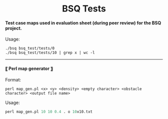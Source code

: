 <h1 align="center">
 BSQ Tests
</h1>

####  Test case maps used in evaluation sheet (during peer review) for the BSQ project. 

Usage:
```
./bsq bsq_test/tests/0
./bsq bsq_test/tests/10 | grep x | wc -l
```

----
#### 〖 Perl map generator 〗

Format:  
```
perl map_gen.pl <x> <y> <density> <empty character> <obstacle character> <output file name>
```

Usage:
```perl
perl map_gen.pl 10 10 0.4 . o 10x10.txt
```
